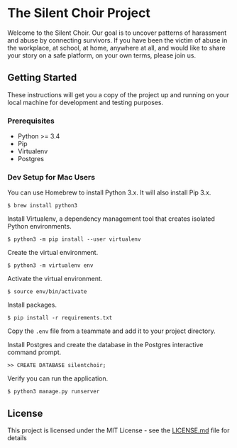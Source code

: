 # The Silent Choir Project

Welcome to the Silent Choir. Our goal is to uncover patterns of harassment and abuse by connecting survivors.
If you have been the victim of abuse in the workplace, at school, at home, anywhere at all, and would like to share your story on a safe platform, on your own terms, please join us.

## Getting Started

These instructions will get you a copy of the project up and running on your local machine for development and testing purposes.

### Prerequisites

* Python >= 3.4
* Pip
* Virtualenv
* Postgres


### Dev Setup for Mac Users

You can use Homebrew to install Python 3.x. It will also install Pip 3.x.

```
$ brew install python3
```

Install Virtualenv, a dependency management tool that creates isolated Python environments.

```
$ python3 -m pip install --user virtualenv
```

Create the virtual environment.

```
$ python3 -m virtualenv env
```

Activate the virtual environment.

```
$ source env/bin/activate
```

Install packages.

```
$ pip install -r requirements.txt
```

Copy the `.env` file from a teammate and add it to your project directory.

Install Postgres and create the database in the Postgres interactive command prompt.

```
>> CREATE DATABASE silentchoir;
```

Verify you can run the application.

```
$ python3 manage.py runserver
```


## License

This project is licensed under the MIT License - see the [LICENSE.md](LICENSE.md) file for details
